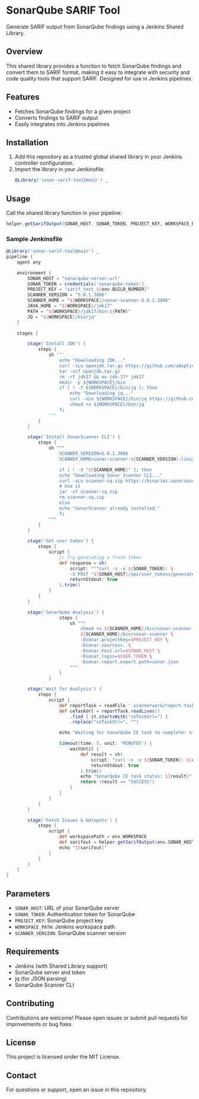# SonarQube SARIF Tool

Generate SARIF output from SonarQube findings using a Jenkins Shared Library.

## Overview

This shared library provides a function to fetch SonarQube findings and convert them to SARIF format, making it easy to integrate with security and code quality tools that support SARIF. Designed for use in Jenkins pipelines.

## Features

- Fetches SonarQube findings for a given project
- Converts findings to SARIF output
- Easily integrates into Jenkins pipelines

## Installation

1. Add this repository as a trusted global shared library in your Jenkins controller configuration.
2. Import the library in your Jenkinsfile:
   ```groovy
   @Library('sonar-sarif-tool@main') _
   ```

## Usage

Call the shared library function in your pipeline:
```groovy
helper.getSarifOutput(SONAR_HOST, SONAR_TOKEN, PROJECT_KEY, WORKSPACE_PATH, SCANNER_VERSION)
```

### Sample Jenkinsfile

```groovy
@Library('sonar-sarif-tool@main') _
pipeline {
    agent any

    environment {
        SONAR_HOST = "sonarqube-server-url"
        SONAR_TOKEN = credentials('sonarqube-token')
        PROJECT_KEY = "sarif_test_${env.BUILD_NUMBER}"
        SCANNER_VERSION = "5.0.1.3006"
        SCANNER_HOME = "${WORKSPACE}/sonar-scanner-5.0.1.3006"
        JAVA_HOME = "${WORKSPACE}/jdk17"
        PATH = "${WORKSPACE}/jdk17/bin:${PATH}"
        JQ = "${WORKSPACE}/bin/jq"
    }

    stages {

        stage('Install JDK') {
            steps {
                sh '''
                    echo "Downloading JDK..."
                    curl -sLo openjdk.tar.gz https://github.com/adoptium/temurin17-binaries/releases/download/jdk-17.0.14%2B7/OpenJDK17U-jdk_x64_linux_hotspot_17.0.14_7.tar.gz
                    tar -xzf openjdk.tar.gz
                    rm -rf jdk17 && mv jdk-17* jdk17
                    mkdir -p ${WORKSPACE}/bin
                    if [ ! -f ${WORKSPACE}/bin/jq ]; then
                        echo "Downloading jq..."
                        curl -sLo ${WORKSPACE}/bin/jq https://github.com/stedolan/jq/releases/download/jq-1.6/jq-linux64
                        chmod +x ${WORKSPACE}/bin/jq
                    fi
                '''
            }
        }

        stage('Install SonarScanner CLI') {
            steps {
                sh """
                    SCANNER_VERSION=5.0.1.3006
                    SCANNER_HOME=sonar-scanner-${SCANNER_VERSION}-linux

                    if [ ! -d "${SCANNER_HOME}" ]; then
                    echo "Downloading Sonar Scanner CLI..."
                    curl -sLo scanner-sq.zip https://binaries.sonarsource.com/Distribution/sonar-scanner-cli/sonar-scanner-cli-5.0.1.3006.zip
                    # Use it
                    jar -xf scanner-sq.zip
                    rm scanner-sq.zip
                    else
                    echo "SonarScanner already installed."
                    fi
                """
            }
        }

        stage('Get user token') {
            steps {
                script {
                    // Try generating a fresh token
                    def response = sh(
                        script: """curl -s -u ${SONAR_TOKEN}: \
                        -X POST "${SONAR_HOST}/api/user_tokens/generate?name=${PROJECT_KEY}" """,
                        returnStdout: true
                    ).trim()
                }
            }
        }

        stage('SonarQube Analysis') {
                    steps {
                        sh """
                            chmod +x ${SCANNER_HOME}/bin/sonar-scanner
                            ${SCANNER_HOME}/bin/sonar-scanner \
                            -Dsonar.projectKey=$PROJECT_KEY \
                            -Dsonar.sources=. \
                            -Dsonar.host.url=$SONAR_HOST \
                            -Dsonar.login=$USER_TOKEN \
                            -Dsonar.report.export.path=sonar.json
                        """
                    }
                }

        stage('Wait for Analysis') {
            steps {
                script {
                    def reportTask = readFile '.scannerwork/report-task.txt'
                    def ceTaskUrl = reportTask.readLines()
                        .find { it.startsWith("ceTaskUrl=") }
                        .replace("ceTaskUrl=", "")

                    echo "Waiting for SonarQube CE task to complete: ${ceTaskUrl}"

                    timeout(time: 5, unit: 'MINUTES') {
                        waitUntil {
                            def result = sh(
                                script: "curl -s -u ${SONAR_TOKEN}: ${ceTaskUrl} | ${JQ} -r '.task.status'",
                                returnStdout: true
                            ).trim()
                            echo "SonarQube CE task status: ${result}"
                            return (result == "SUCCESS")
                        }
                    }
                }
            }
        }

        stage('Fetch Issues & Hotspots') {
            steps {
                script {
                    def workspacePath = env.WORKSPACE
                    def sarifout = helper.getSarifOutput(env.SONAR_HOST, env.SONAR_TOKEN, env.PROJECT_KEY, workspacePath, SCANNER_VERSION)
                    echo "${sarifout}"
                }
            }
        }
    }
}
```

## Parameters

- `SONAR_HOST`: URL of your SonarQube server
- `SONAR_TOKEN`: Authentication token for SonarQube
- `PROJECT_KEY`: SonarQube project key
- `WORKSPACE_PATH`: Jenkins workspace path
- `SCANNER_VERSION`: SonarQube scanner version

## Requirements

- Jenkins (with Shared Library support)
- SonarQube server and token
- jq (for JSON parsing)
- SonarQube Scanner CLI

## Contributing

Contributions are welcome! Please open issues or submit pull requests for improvements or bug fixes.

## License

This project is licensed under the MIT License.

## Contact

For questions or support, open an issue in this repository.